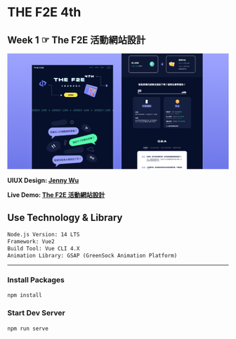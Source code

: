 # THE F2E 4th 
## Week 1 ☞ The F2E 活動網站設計

![Web Cover Image](/public/WebDesignCover.png "Image by Jenny Wu")

**UIUX Design: [Jenny Wu](https://2022.thef2e.com/users/12061549261447630282)**

**Live Demo: [The F2E 活動網站設計]()**

## Use Technology & Library
```
Node.js Version: 14 LTS
Framework: Vue2
Build Tool: Vue CLI 4.X
Animation Library: GSAP (GreenSock Animation Platform)
```

-----
### Install Packages 
```
npm install
```
### Start Dev Server
```
npm run serve
```
